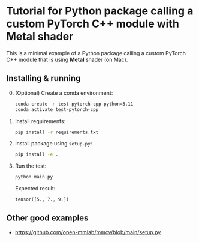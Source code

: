 # Tutorial for Python package calling a custom PyTorch C++ module with Metal shader

This is a minimal example of a Python package calling a custom PyTorch C++ module that is using **Metal** shader (on Mac).

## Installing & running

0. (Optional) Create a conda environment:

    ```bash
    conda create -n test-pytorch-cpp python=3.11
    conda activate test-pytorch-cpp
    ```

1. Install requirements:
    ```bash
    pip install -r requirements.txt
    ```

2. Install package using `setup.py`:
    ```bash
    pip install -e .
    ```

3. Run the test:
    ```bash
    python main.py
    ```
    Expected result:
    ```
    tensor([5., 7., 9.])
    ```

## Other good examples

* [https://github.com/open-mmlab/mmcv/blob/main/setup.py
](https://github.com/open-mmlab/mmcv/blob/main/setup.py
)